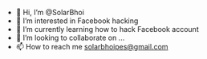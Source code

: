 - 👋 Hi, I’m @SolarBhoi
- 👀 I’m interested in Facebook hacking
- 🌱 I’m currently learning how to hack Facebook account
- 💞️ I’m looking to collaborate on ...
- 📫 How to reach me solarbhoipes@gmail.com

<!---
SolarBhoi/SolarBhoi is a ✨ special ✨ repository because its `README.md` (this file) appears on your GitHub profile.
You can click the Preview link to take a look at your changes.
--->
